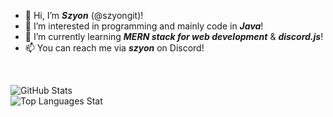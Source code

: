 - 👋 Hi, I’m ***Szyon*** (@szyongit)!
- 👀 I’m interested in programming and mainly code in ***Java***!
- 🌱 I’m currently learning ***MERN stack for web development*** & ***discord.js***!
- 📫 You can reach me via ***szyon*** on Discord!<br/>

<br/>

![GitHub Stats](https://github-readme-streak-stats.herokuapp.com/?user=your-github-username&theme=tokyonight)<br/>
![Top Languages Stat](https://github-readme-stats.vercel.app/api/top-langs/?username=szyongit&theme=tokyonight)

<!---
szyongit/szyongit is a ✨ special ✨ repository because its `README.md` (this file) appears on your GitHub profile.
You can click the Preview link to take a look at your changes.
--->

<!---
but I am looking forward to ***other languages***!
--->
